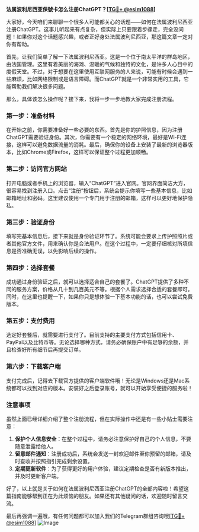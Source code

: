 **法属波利尼西亚保號卡怎么注册ChatGPT？[[TG💪+ @esim1088](https://t.me/s/esim1088)]**

大家好，今天咱们来聊聊一个很多人可能都关心的话题——如何在法属波利尼西亚注册ChatGPT。这事儿听起来有点复杂，但实际上只要跟着步骤走，完全没问题！如果你对这个话题感兴趣，或者正好身处法属波利尼西亚，那这篇文章一定对你有帮助。

首先，让我们简单了解一下法属波利尼西亚。这是一个位于南太平洋的群岛地区，由法国管理。这里有着美丽的海滩、温暖的气候和独特的文化，是许多人心目中的度假天堂。不过，对于想要在这里使用互联网服务的人来说，可能有时候会遇到一些麻烦，比如网络限制或是语言障碍。而ChatGPT就是一个非常实用的工具，它能帮助我们解决很多问题。

那么，具体该怎么操作呢？接下来，我将一步一步地教大家完成注册流程。

### 第一步：准备材料

在开始之前，你需要准备好一些必要的东西。首先是你的护照信息，因为注册ChatGPT需要验证身份。其次，你需要有一个稳定的网络环境，最好是Wi-Fi连接，这样可以避免数据流量的消耗。最后，确保你的设备上安装了最新的浏览器版本，比如Chrome或Firefox，这样可以保证整个过程更加顺畅。

### 第二步：访问官方网站

打开电脑或者手机上的浏览器，输入“ChatGPT”进入官网。官网界面简洁大方，很容易找到注册入口。点击“注册”按钮后，系统会提示你填写一些基本信息，比如邮箱地址和密码。这里建议使用一个专门用于注册的邮箱，这样可以更好地保护隐私。

### 第三步：验证身份

填写完基本信息后，接下来就是身份验证环节了。系统可能会要求上传护照照片或者其他官方文件，用来确认你是合法用户。在这个过程中，一定要仔细核对所填信息是否准确无误，以免影响后续的操作。

### 第四步：选择套餐

成功通过身份验证之后，就可以选择适合自己的套餐了。ChatGPT提供了多种不同的服务方案，价格从几十到几百美元不等。根据个人需求选择合适的套餐即可。同时，在这里也提醒一下，如果你只是想体验一下基本功能的话，也可以尝试免费版本。

### 第五步：支付费用

选定好套餐后，就需要进行支付了。目前支持的主要支付方式包括信用卡、PayPal以及比特币等。无论选择哪种方式，请务必确保账户中有足够的余额，并且检查好所有细节后再提交订单。

### 第六步：下载客户端

支付完成后，记得去下载官方提供的客户端软件哦！无论是Windows还是Mac系统都可以找到对应的版本。安装好之后登录账号，就可以开始享受便捷的服务啦！

### 注意事项

虽然上面已经详细介绍了整个注册流程，但在实际操作中还是有一些小贴士需要注意：

1. **保护个人信息安全**：在整个过程中，请务必注意保护好自己的个人信息，不要随意泄露给他人。
2. **留意邮件通知**：注册成功后，系统会发送一封欢迎邮件至你预留的邮箱，请及时查收并按照指引完成剩余设置。
3. **定期更新软件**：为了获得更好的用户体验，建议定期检查是否有新版本推出，并及时更新客户端。

好了，以上就是关于如何在法属波利尼西亚注册ChatGPT的全部内容啦！希望这篇指南能够帮到正在为此烦恼的朋友。如果还有其他疑问的话，欢迎随时留言交流。

最后再强调一遍哦，有任何问题都可以加入我们的Telegram群组咨询哦[[TG💪+ @esim1088](https://t.me/s/esim1088)] ![Image](https://i.postimg.cc/4NQfJmqS/Snipaste-2025-05-13-00-14-12.png)